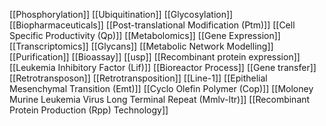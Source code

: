 [[Phosphorylation]]
[[Ubiquitination]]
[[Glycosylation]]
[[Biopharmaceuticals]]
[[Post-translational Modification (Ptm)]]
[[Cell Specific Productivity (Qp)]]
[[Metabolomics]]
[[Gene Expression]]
[[Transcriptomics]]
[[Glycans]]
[[Metabolic Network Modelling]]
[[Purification]]
[[Bioassay]]
[[usp]]
[[Recombinant protein expression]]
[[Leukemia Inhibitory Factor (Lif)]]
[[Bioreactor Process]]
[[Gene transfer]]
[[Retrotransposon]]
[[Retrotransposition]]
[[Line-1]]
[[Epithelial Mesenchymal Transition (Emt)]]
[[Cyclo Olefin Polymer (Cop)]]
[[Moloney Murine Leukemia Virus Long Terminal Repeat (Mmlv-ltr)]]
[[Recombinant Protein Production (Rpp) Technology]]
